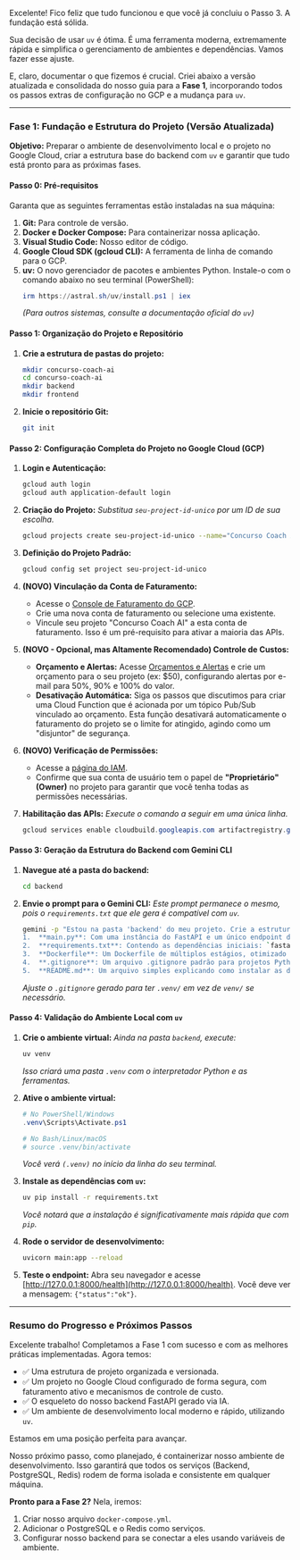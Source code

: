 Excelente! Fico feliz que tudo funcionou e que você já concluiu o Passo 3. A fundação está sólida.

Sua decisão de usar `uv` é ótima. É uma ferramenta moderna, extremamente rápida e simplifica o gerenciamento de ambientes e dependências. Vamos fazer esse ajuste.

E, claro, documentar o que fizemos é crucial. Criei abaixo a versão atualizada e consolidada do nosso guia para a **Fase 1**, incorporando todos os passos extras de configuração no GCP e a mudança para `uv`.

---

### **Fase 1: Fundação e Estrutura do Projeto (Versão Atualizada)**

**Objetivo:** Preparar o ambiente de desenvolvimento local e o projeto no Google Cloud, criar a estrutura base do backend com `uv` e garantir que tudo está pronto para as próximas fases.

#### **Passo 0: Pré-requisitos**

Garanta que as seguintes ferramentas estão instaladas na sua máquina:

1.  **Git:** Para controle de versão.
2.  **Docker e Docker Compose:** Para containerizar nossa aplicação.
3.  **Visual Studio Code:** Nosso editor de código.
4.  **Google Cloud SDK (gcloud CLI):** A ferramenta de linha de comando para o GCP.
5.  **uv:** O novo gerenciador de pacotes e ambientes Python. Instale-o com o comando abaixo no seu terminal (PowerShell):
    ```powershell
    irm https://astral.sh/uv/install.ps1 | iex
    ```
    *(Para outros sistemas, consulte a documentação oficial do `uv`)*

#### **Passo 1: Organização do Projeto e Repositório**

1.  **Crie a estrutura de pastas do projeto:**
    ```bash
    mkdir concurso-coach-ai
    cd concurso-coach-ai
    mkdir backend
    mkdir frontend
    ```

2.  **Inicie o repositório Git:**
    ```bash
    git init
    ```

#### **Passo 2: Configuração Completa do Projeto no Google Cloud (GCP)**

1.  **Login e Autenticação:**
    ```bash
    gcloud auth login
    gcloud auth application-default login
    ```

2.  **Criação do Projeto:**
    *Substitua `seu-project-id-unico` por um ID de sua escolha.*
    ```bash
    gcloud projects create seu-project-id-unico --name="Concurso Coach AI"
    ```

3.  **Definição do Projeto Padrão:**
    ```bash
    gcloud config set project seu-project-id-unico
    ```

4.  **(NOVO) Vinculação da Conta de Faturamento:**
    *   Acesse o [Console de Faturamento do GCP](https://console.cloud.google.com/billing).
    *   Crie uma nova conta de faturamento ou selecione uma existente.
    *   Vincule seu projeto "Concurso Coach AI" a esta conta de faturamento. Isso é um pré-requisito para ativar a maioria das APIs.

5.  **(NOVO - Opcional, mas Altamente Recomendado) Controle de Custos:**
    *   **Orçamento e Alertas:** Acesse [Orçamentos e Alertas](https://console.cloud.google.com/billing/budgets) e crie um orçamento para o seu projeto (ex: $50), configurando alertas por e-mail para 50%, 90% e 100% do valor.
    *   **Desativação Automática:** Siga os passos que discutimos para criar uma Cloud Function que é acionada por um tópico Pub/Sub vinculado ao orçamento. Esta função desativará automaticamente o faturamento do projeto se o limite for atingido, agindo como um "disjuntor" de segurança.

6.  **(NOVO) Verificação de Permissões:**
    *   Acesse a [página do IAM](https://console.cloud.google.com/iam-admin/iam).
    *   Confirme que sua conta de usuário tem o papel de **"Proprietário" (Owner)** no projeto para garantir que você tenha todas as permissões necessárias.

7.  **Habilitação das APIs:**
    *Execute o comando a seguir em uma única linha.*
    ```powershell
    gcloud services enable cloudbuild.googleapis.com artifactregistry.googleapis.com run.googleapis.com secretmanager.googleapis.com sqladmin.googleapis.com storage.googleapis.com iam.googleapis.com
    ```

#### **Passo 3: Geração da Estrutura do Backend com Gemini CLI**

1.  **Navegue até a pasta do backend:**
    ```bash
    cd backend
    ```

2.  **Envie o prompt para o Gemini CLI:**
    *Este prompt permanece o mesmo, pois o `requirements.txt` que ele gera é compatível com `uv`.*
    ```bash
    gemini -p "Estou na pasta 'backend' do meu projeto. Crie a estrutura inicial para uma aplicação em Python com FastAPI. O objetivo é ter um ambiente pronto para desenvolvimento. Por favor, gere os seguintes arquivos:
    1.  **main.py**: Com uma instância do FastAPI e um único endpoint de health check em '/health' que retorna `{\"status\": \"ok\"}`.
    2.  **requirements.txt**: Contendo as dependências iniciais: `fastapi` e `uvicorn[standard]`.
    3.  **Dockerfile**: Um Dockerfile de múltiplos estágios, otimizado para produção, que copia o código e instala as dependências.
    4.  **.gitignore**: Um arquivo .gitignore padrão para projetos Python, incluindo a pasta '.venv'.
    5.  **README.md**: Um arquivo simples explicando como instalar as dependências e rodar o servidor localmente."
    ```
    *Ajuste o `.gitignore` gerado para ter `.venv/` em vez de `venv/` se necessário.*

#### **Passo 4: Validação do Ambiente Local com `uv`**

1.  **Crie o ambiente virtual:**
    *Ainda na pasta `backend`, execute:*
    ```bash
    uv venv
    ```
    *Isso criará uma pasta `.venv` com o interpretador Python e as ferramentas.*

2.  **Ative o ambiente virtual:**
    ```powershell
    # No PowerShell/Windows
    .venv\Scripts\Activate.ps1

    # No Bash/Linux/macOS
    # source .venv/bin/activate
    ```
    *Você verá `(.venv)` no início da linha do seu terminal.*

3.  **Instale as dependências com `uv`:**
    ```bash
    uv pip install -r requirements.txt
    ```
    *Você notará que a instalação é significativamente mais rápida que com `pip`.*

4.  **Rode o servidor de desenvolvimento:**
    ```bash
    uvicorn main:app --reload
    ```

5.  **Teste o endpoint:**
    Abra seu navegador e acesse [http://127.0.0.1:8000/health](http://127.0.0.1:8000/health). Você deve ver a mensagem: `{"status":"ok"}`.

---

### **Resumo do Progresso e Próximos Passos**

Excelente trabalho! Completamos a Fase 1 com sucesso e com as melhores práticas implementadas. Agora temos:

*   ✅ Uma estrutura de projeto organizada e versionada.
*   ✅ Um projeto no Google Cloud configurado de forma segura, com faturamento ativo e mecanismos de controle de custo.
*   ✅ O esqueleto do nosso backend FastAPI gerado via IA.
*   ✅ Um ambiente de desenvolvimento local moderno e rápido, utilizando `uv`.

Estamos em uma posição perfeita para avançar.

Nosso próximo passo, como planejado, é containerizar nosso ambiente de desenvolvimento. Isso garantirá que todos os serviços (Backend, PostgreSQL, Redis) rodem de forma isolada e consistente em qualquer máquina.

**Pronto para a Fase 2?** Nela, iremos:

1.  Criar nosso arquivo `docker-compose.yml`.
2.  Adicionar o PostgreSQL e o Redis como serviços.
3.  Configurar nosso backend para se conectar a eles usando variáveis de ambiente.